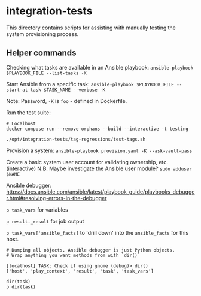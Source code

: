 # integration-tests

This directory contains scripts for assisting with manually testing the system provisioning process.

## Helper commands

Checking what tasks are available in an Ansible playbook:
`ansible-playbook $PLAYBOOK_FILE --list-tasks -K`

Start Ansible from a specific task:
`ansible-playbook $PLAYBOOK_FILE --start-at-task $TASK_NAME --verbose -K`

Note: Password, `-K` is `foo` - defined in Dockerfile.

Run the test suite:
```
# Localhost
docker compose run --remove-orphans --build --interactive -t testing

./opt/integration-tests/tag-regressions/test-tags.sh
```

Provision a system:
`ansible-playbook provision.yaml -K --ask-vault-pass`


Create a basic system user account for validating ownership, etc. (interactive)
    N.B. Maybe investigate the Ansible user module?
`sudo adduser $NAME`


Ansible debugger:
https://docs.ansible.com/ansible/latest/playbook_guide/playbooks_debugger.html#resolving-errors-in-the-debugger

`p task_vars` for variables

`p result._result` for job output

`p task_vars['ansible_facts]` to 'drill down' into the `ansible_facts` for this host.

```
# Dumping all objects. Ansible debugger is just Python objects.
# Wrap anything you want methods from with `dir()`

[localhost] TASK: Check if using gnome (debug)> dir()
['host', 'play_context', 'result', 'task', 'task_vars']

dir(task)
p dir(task)
```
